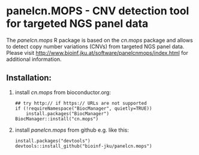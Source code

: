 # panelcn.MOPS - CNV detection tool for targeted NGS panel data

The *panelcn.mops* R package is based on the *cn.mops* package and allows to detect copy number variations (CNVs) from targeted NGS panel data. Please visit http://www.bioinf.jku.at/software/panelcnmops/index.html for additional information.

## Installation:
1. install *cn.mops* from bioconductor.org:

   ```
   ## try http:// if https:// URLs are not supported  
   if (!requireNamespace("BiocManager", quietly=TRUE))
       install.packages("BiocManager")
   BiocManager::install("cn.mops")  
   ```
   
2. install *panelcn.mops* from github e.g. like this:

   ```
   install.packages("devtools")  
   devtools::install_github("bioinf-jku/panelcn.mops")  
   ```